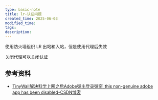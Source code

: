 ```yaml
---
type: basic-note
title: lr-认证问题
created_time: 2025-06-03
modified_time:
tags:
description:
---
```


使用防火墙组织 LR 出站和入站，但是使用代理后失效

关闭代理可以关闭认证

## 参考资料

- [TinyWall解决科学上网之后Adobe弹出登录弹窗_this non-genuine adobe app has been disabled-CSDN博客](https://blog.csdn.net/weixin_42216094/article/details/131864049)
